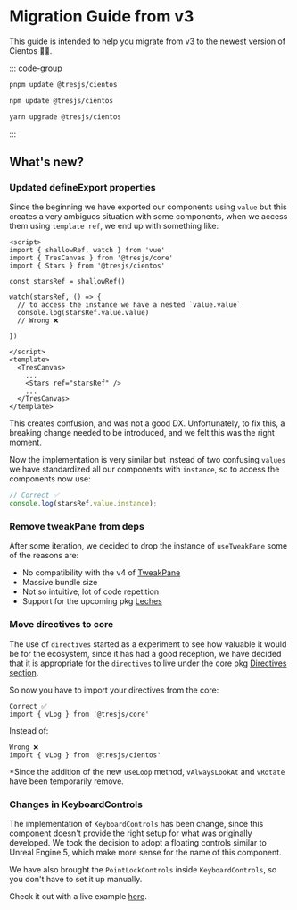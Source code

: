# Migration Guide from v3

This guide is intended to help you migrate from v3 to the newest version of Cientos 🤩✨.

::: code-group

```bash [pnpm]
pnpm update @tresjs/cientos
```

```bash [npm]
npm update @tresjs/cientos
```

```bash [yarn]
yarn upgrade @tresjs/cientos
```

:::

## What's new?

### Updated defineExport properties

Since the beginning we have exported our components using `value` but this creates a very ambiguos situation with some components, when we access them using `template ref`, we end up with something like:

```vue{6}
<script>
import { shallowRef, watch } from 'vue'
import { TresCanvas } from '@tresjs/core'
import { Stars } from '@tresjs/cientos'

const starsRef = shallowRef()

watch(starsRef, () => {
  // to access the instance we have a nested `value.value`
  console.log(starsRef.value.value)
  // Wrong ❌

})

</script>
<template>
  <TresCanvas>
    ...
    <Stars ref="starsRef" />
    ...
  </TresCanvas>
</template>
```

This creates confusion, and was not a good DX. Unfortunately, to fix this, a breaking change needed to be introduced, and we felt this was the right moment.

Now the implementation is very similar but instead of two confusing `values` we have standardized all our components with `instance`, so to access the components now use:

```js
// Correct ✅
console.log(starsRef.value.instance);
```

### Remove tweakPane from deps

After some iteration, we decided to drop the instance of `useTweakPane` some of the reasons are:

- No compatibility with the v4 of [TweakPane](https://tweakpane.github.io/docs/)
- Massive bundle size
- Not so intuitive, lot of code repetition
- Support for the upcoming pkg [Leches](https://tresleches.tresjs.org/)

### Move directives to core

The use of `directives` started as a experiment to see how valuable it would be for the ecosystem, since it has had a good reception, we have decided that it is appropriate for the `directives` to live under the core pkg [Directives section](https://docs.tresjs.org/directives/v-log.html).

So now you have to import your directives from the core:
```
Correct ✅
import { vLog } from '@tresjs/core'
```

Instead of:
```
Wrong ❌
import { vLog } from '@tresjs/cientos'
```

*Since the addition of the new `useLoop` method, `vAlwaysLookAt` and `vRotate` have been temporarily remove.

### Changes in KeyboardControls

The implementation of `KeyboardControls` has been change, since this component doesn't provide the right setup for what was originally developed. We took the decision to adopt a floating controls similar to Unreal Engine 5, which make more sense for the name of this component.

We have also brought the `PointLockControls` inside `KeyboardControls`, so you don't have to set it up manually.

Check it out with a live example [here](https://cientos.tresjs.org/guide/controls/keyboard-controls.html).

